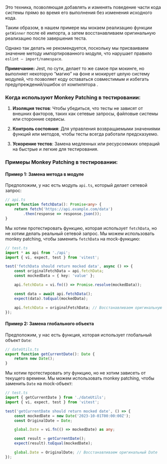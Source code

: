 Это техника, позволяющая добавлять и изменять поведение части кода системы прямо во время его выполнения без изменения исходного кода.

Таким образом, в нашем примере мы мокаем реализацию функции `getWinner` после её импорта, а затем восстанавливаем оригинальную реализацию после завершения теста.

Однако так делать не рекомендуется, поскольку мы присваиваем значение методу импортированного модуля, что нарушает правило `eslint – import/namespace`.

**Примечание:** Jest, по сути, делает то же самое при мокинге, но выполняет некоторую “магию” на фоне и мокирует целую систему модулей, что позволяет коду оставаться совместимым и избегать предупреждений/ошибок от компилятора .

### Когда используют Monkey Patching в тестировании:

1. **Изоляция тестов**: Чтобы убедиться, что тесты не зависят от внешних факторов, таких как сетевые запросы, файловые системы или сторонние сервисы.
    
2. **Контроль состояния**: Для управления возвращаемыми значениями функций или методов, чтобы тесты всегда работали предсказуемо.
    
3. **Ускорение тестов**: Замена медленных или ресурсоемких операций на быстрые и легкие для тестирования.

### Примеры Monkey Patching в тестировании:

#### Пример 1: Замена метода в модуле

Предположим, у нас есть модуль `api.ts`, который делает сетевой запрос:

```typescript
// api.ts
export function fetchData(): Promise<any> {
    return fetch('https://api.example.com/data')
        .then(response => response.json());
}
```

Мы хотим протестировать функцию, которая использует `fetchData`, но не хотим делать реальный сетевой запрос. Мы можем использовать monkey patching, чтобы заменить `fetchData` на mock-функцию:

```typescript
// test.ts
import * as api from './api';
import { vi, expect, test } from 'vitest';

test('fetchData should return mocked data', async () => {
    const originalFetchData = api.fetchData;
    const mockedData = { key: 'value' };

    api.fetchData = vi.fn(() => Promise.resolve(mockedData));

    const data = await api.fetchData();
    expect(data).toEqual(mockedData);

    api.fetchData = originalFetchData; // Восстанавливаем оригинальную функцию
});
```

#### Пример 2: Замена глобального объекта

Предположим, у нас есть функция, которая использует глобальный объект `Date`:

```typescript
// dateUtils.ts
export function getCurrentDate(): Date {
    return new Date();
}
```

Мы хотим протестировать эту функцию, но не хотим зависеть от текущего времени. Мы можем использовать monkey patching, чтобы заменить `Date` на mock-объект:

```typescript
// test.ts
import { getCurrentDate } from './dateUtils';
import { vi, expect, test } from 'vitest';

test('getCurrentDate should return mocked date', () => {
    const mockedDate = new Date('2023-10-01T00:00:00Z');
    const OriginalDate = Date;

    global.Date = vi.fn(() => mockedDate) as any;

    const result = getCurrentDate();
    expect(result).toEqual(mockedDate);

    global.Date = OriginalDate; // Восстанавливаем оригинальный Date
});
```

